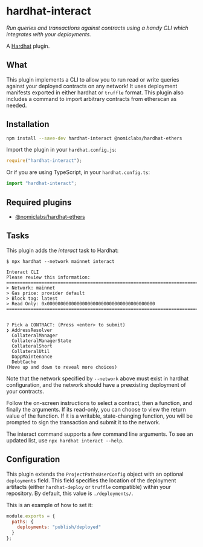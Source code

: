 # hardhat-interact

_Run queries and transactions against contracts using a handy CLI which integrates with your deployments._

A [Hardhat](https://hardhat.org) plugin. 

## What

This plugin implements a CLI to allow you to run read or write queries against your deployed contracts on any network! It uses deployment manifests exported in either hardhat or `truffle` format. This plugin also includes a command to import arbitrary contracts from etherscan as needed.

## Installation

```bash
npm install --save-dev hardhat-interact @nomiclabs/hardhat-ethers
```

Import the plugin in your `hardhat.config.js`:

```js
require("hardhat-interact");
```

Or if you are using TypeScript, in your `hardhat.config.ts`:

```ts
import "hardhat-interact";
```

## Required plugins

- [@nomiclabs/hardhat-ethers](https://github.com/nomiclabs/hardhat/tree/master/packages/hardhat-ethers)

## Tasks

This plugin adds the _interact_ task to Hardhat:
```
$ npx hardhat --network mainnet interact

Interact CLI
Please review this information:
================================================================================
> Network: mainnet
> Gas price: provider default
> Block tag: latest
> Read Only: 0x0000000000000000000000000000000000000000
================================================================================


? Pick a CONTRACT: (Press <enter> to submit)
❯ AddressResolver
  CollateralManager
  CollateralManagerState
  CollateralShort
  CollateralUtil
  DappMaintenance
  DebtCache
(Move up and down to reveal more choices)
```

Note that the network specified by `--network` above must exist in hardhat configuration, and the network should have a preexisting deployment of your contracts.

Follow the on-screen instructions to select a contract, then a function, and finally the arguments. If its read-only, you can choose to view the return value of the function. If it is a writable, state-changing function, you will be prompted to sign the transaction and submit it to the network.

The interact command supports a few command line arguments. To see an updated list, use `npx hardhat interact --help`.

## Configuration

This plugin extends the `ProjectPathsUserConfig` object with an optional
`deployments` field. This field specifies the location of the deployment artifacts (either `hardhat-deploy` or `truffle` compatible) within your repository. By default, this value is `./deployments/`.

This is an example of how to set it:

```js
module.exports = {
  paths: {
    deployments: "publish/deployed"
  }
};
```
